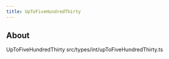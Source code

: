 ```yaml
---
title: UpToFiveHundredThirty
---
```


## About

UpToFiveHundredThirty src/types/int/upToFiveHundredThirty.ts
